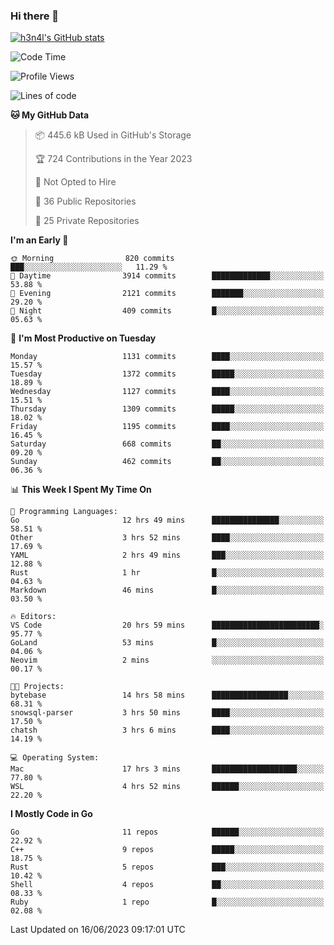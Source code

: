 ### Hi there 👋

[![h3n4l's GitHub stats](https://github-readme-stats.vercel.app/api?username=h3n4l&count_private=true&show_icons=true&theme=radical)](https://github.com/h3n4l/github-readme-stats)

<!--START_SECTION:waka-->
![Code Time](http://img.shields.io/badge/Code%20Time-1%2C324%20hrs%2039%20mins-blue)

![Profile Views](http://img.shields.io/badge/Profile%20Views-0-blue)

![Lines of code](https://img.shields.io/badge/From%20Hello%20World%20I%27ve%20Written-3.2%20million%20lines%20of%20code-blue)

**🐱 My GitHub Data** 

> 📦 445.6 kB Used in GitHub's Storage 
 > 
> 🏆 724 Contributions in the Year 2023
 > 
> 🚫 Not Opted to Hire
 > 
> 📜 36 Public Repositories 
 > 
> 🔑 25 Private Repositories 
 > 
**I'm an Early 🐤** 

```text
🌞 Morning                820 commits         ███░░░░░░░░░░░░░░░░░░░░░░   11.29 % 
🌆 Daytime                3914 commits        █████████████░░░░░░░░░░░░   53.88 % 
🌃 Evening                2121 commits        ███████░░░░░░░░░░░░░░░░░░   29.20 % 
🌙 Night                  409 commits         █░░░░░░░░░░░░░░░░░░░░░░░░   05.63 % 
```
📅 **I'm Most Productive on Tuesday** 

```text
Monday                   1131 commits        ████░░░░░░░░░░░░░░░░░░░░░   15.57 % 
Tuesday                  1372 commits        █████░░░░░░░░░░░░░░░░░░░░   18.89 % 
Wednesday                1127 commits        ████░░░░░░░░░░░░░░░░░░░░░   15.51 % 
Thursday                 1309 commits        █████░░░░░░░░░░░░░░░░░░░░   18.02 % 
Friday                   1195 commits        ████░░░░░░░░░░░░░░░░░░░░░   16.45 % 
Saturday                 668 commits         ██░░░░░░░░░░░░░░░░░░░░░░░   09.20 % 
Sunday                   462 commits         ██░░░░░░░░░░░░░░░░░░░░░░░   06.36 % 
```


📊 **This Week I Spent My Time On** 

```text
💬 Programming Languages: 
Go                       12 hrs 49 mins      ███████████████░░░░░░░░░░   58.51 % 
Other                    3 hrs 52 mins       ████░░░░░░░░░░░░░░░░░░░░░   17.69 % 
YAML                     2 hrs 49 mins       ███░░░░░░░░░░░░░░░░░░░░░░   12.88 % 
Rust                     1 hr                █░░░░░░░░░░░░░░░░░░░░░░░░   04.63 % 
Markdown                 46 mins             █░░░░░░░░░░░░░░░░░░░░░░░░   03.50 % 

🔥 Editors: 
VS Code                  20 hrs 59 mins      ████████████████████████░   95.77 % 
GoLand                   53 mins             █░░░░░░░░░░░░░░░░░░░░░░░░   04.06 % 
Neovim                   2 mins              ░░░░░░░░░░░░░░░░░░░░░░░░░   00.17 % 

🐱‍💻 Projects: 
bytebase                 14 hrs 58 mins      █████████████████░░░░░░░░   68.31 % 
snowsql-parser           3 hrs 50 mins       ████░░░░░░░░░░░░░░░░░░░░░   17.50 % 
chatsh                   3 hrs 6 mins        ████░░░░░░░░░░░░░░░░░░░░░   14.19 % 

💻 Operating System: 
Mac                      17 hrs 3 mins       ███████████████████░░░░░░   77.80 % 
WSL                      4 hrs 52 mins       ██████░░░░░░░░░░░░░░░░░░░   22.20 % 
```

**I Mostly Code in Go** 

```text
Go                       11 repos            ██████░░░░░░░░░░░░░░░░░░░   22.92 % 
C++                      9 repos             █████░░░░░░░░░░░░░░░░░░░░   18.75 % 
Rust                     5 repos             ███░░░░░░░░░░░░░░░░░░░░░░   10.42 % 
Shell                    4 repos             ██░░░░░░░░░░░░░░░░░░░░░░░   08.33 % 
Ruby                     1 repo              █░░░░░░░░░░░░░░░░░░░░░░░░   02.08 % 
```




 Last Updated on 16/06/2023 09:17:01 UTC
<!--END_SECTION:waka-->

